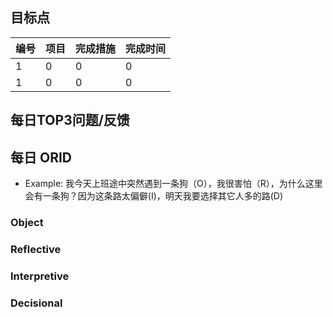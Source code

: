 ## 目标点

|编号| 项目|完成措施|完成时间|
|----|-----|------|------|
|1|0|0|0|
|1|0|0|0|



## 每日TOP3问题/反馈

## 每日 ORID
- Example: 我今天上班途中突然遇到一条狗（O），我很害怕（R），为什么这里会有一条狗？因为这条路太偏僻(I)，明天我要选择其它人多的路(D)

### Object
### Reflective
### Interpretive
### Decisional
